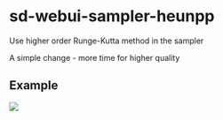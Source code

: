 # sd-webui-sampler-heunpp
Use higher order Runge-Kutta method in the sampler 

A simple change - more time for higher quality 

## Example
![](https://github.com/Carzit/sd-webui-sampler-heunpp/blob/main/images/example.png)
